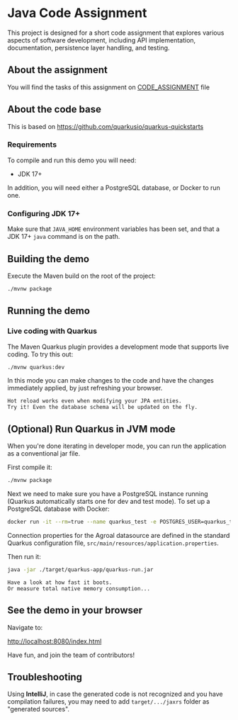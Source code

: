 # Java Code Assignment

This project is designed for a short code assignment that explores various aspects of software development, including API implementation, documentation, persistence layer handling, and testing.

## About the assignment

You will find the tasks of this assignment on [CODE_ASSIGNMENT](CODE_ASSIGNMENT.md) file

## About the code base

This is based on https://github.com/quarkusio/quarkus-quickstarts

### Requirements

To compile and run this demo you will need:

- JDK 17+

In addition, you will need either a PostgreSQL database, or Docker to run one.

### Configuring JDK 17+

Make sure that `JAVA_HOME` environment variables has been set, and that a JDK 17+ `java` command is on the path.

## Building the demo

Execute the Maven build on the root of the project:

```sh
./mvnw package
```

## Running the demo

### Live coding with Quarkus

The Maven Quarkus plugin provides a development mode that supports
live coding. To try this out:

```sh
./mvnw quarkus:dev
```

In this mode you can make changes to the code and have the changes immediately applied, by just refreshing your browser.

    Hot reload works even when modifying your JPA entities.
    Try it! Even the database schema will be updated on the fly.

## (Optional) Run Quarkus in JVM mode

When you're done iterating in developer mode, you can run the application as a conventional jar file.

First compile it:

```sh
./mvnw package
```

Next we need to make sure you have a PostgreSQL instance running (Quarkus automatically starts one for dev and test mode). To set up a PostgreSQL database with Docker:

```sh
docker run -it --rm=true --name quarkus_test -e POSTGRES_USER=quarkus_test -e POSTGRES_PASSWORD=quarkus_test -e POSTGRES_DB=quarkus_test -p 15432:5432 postgres:13.3
```

Connection properties for the Agroal datasource are defined in the standard Quarkus configuration file,
`src/main/resources/application.properties`.

Then run it:

```sh
java -jar ./target/quarkus-app/quarkus-run.jar
```
    Have a look at how fast it boots.
    Or measure total native memory consumption...


## See the demo in your browser

Navigate to:

<http://localhost:8080/index.html>

Have fun, and join the team of contributors!

## Troubleshooting

Using **IntelliJ**, in case the generated code is not recognized and you have compilation failures, you may need to add `target/.../jaxrs` folder as "generated sources".
